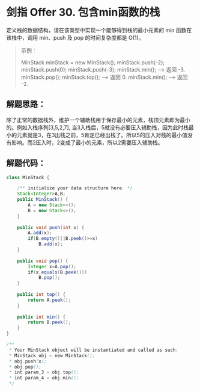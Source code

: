 # 剑指 Offer 30. 包含min函数的栈

<!--创建时间：2020-12-09-->

定义栈的数据结构，请在该类型中实现一个能够得到栈的最小元素的 min 函数在该栈中，调用 min、push 及 pop 的时间复杂度都是 O(1)。

> 示例：
>
> MinStack minStack = new MinStack();
> minStack.push(-2);
> minStack.push(0);
> minStack.push(-3);
> minStack.min();   --> 返回 -3.
> minStack.pop();
> minStack.top();      --> 返回 0.
> minStack.min();   --> 返回 -2.

## 解题思路：

除了正常的数据栈外，维护一个辅助栈用于保存最小的元素，栈顶元素即为最小的。例如入栈序列[3,5,2,7], 当3入栈后，5就没有必要压入辅助栈，因为此时栈最小的元素就是3，在3出栈之前，5肯定已经出栈了。所以5的压入对栈的最小值没有影响。而2压入时，2变成了最小的元素，所以2需要压入辅助栈。

## 解题代码：

```java
class MinStack {

    /** initialize your data structure here. */
    Stack<Integer>A,B;
    public MinStack() {
        A = new Stack<>();
        B = new Stack<>();
    }
    
    public void push(int x) {
        A.add(x);
        if(B.empty()||B.peek()>=x)
            B.add(x);
    }
    
    public void pop() {
        Integer x=A.pop();
        if(x.equals(B.peek()))
            B.pop();
    }
    
    public int top() {
        return A.peek();
    }
    
    public int min() {
        return B.peek();
    }
}

/**
 * Your MinStack object will be instantiated and called as such:
 * MinStack obj = new MinStack();
 * obj.push(x);
 * obj.pop();
 * int param_3 = obj.top();
 * int param_4 = obj.min();
 */
```

